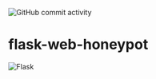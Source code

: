 ![GitHub commit activity](https://img.shields.io/github/commit-activity/t/arbs09/flask-web-honeypot)

# flask-web-honeypot
![Flask](https://img.shields.io/badge/flask-%23000.svg?style=for-the-badge&logo=flask&logoColor=white)